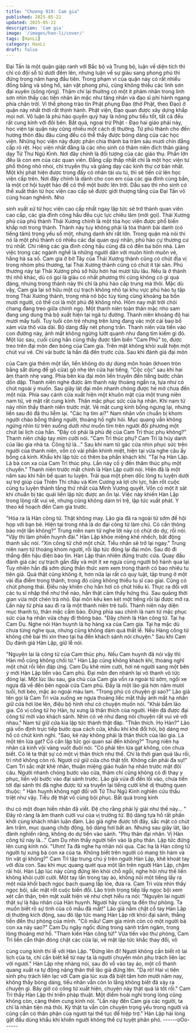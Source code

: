 ```yaml
---
title: "Chương 919: Cam gia"
published: 2025-05-22
updated: 2025-05-22
description: 'Cam gia'
image: '/images/han-li/cover/'
tags: [HanLi]
category: HanLi
draft: false
---
```


Đại Tấn là một quận giáp ranh với Bắc bộ và Trung bộ, luận về
diện tích thì chỉ có đội sổ từ dưới đếm lên, nhưng luận về sự giàu
sang phong phú thì đứng trong năm hạng đầu tiên. Trong phạm vi
của quận này có rất nhiều đồng bằng và sông hồ, sản vật phong
phú, cũng không thiếu các linh sơn đại xuyên (sông rộng). Thậm
chí lại thường có một ít phàm nhân trong linh sơn nhìn thấy các
tiên nhân ăn mặc như tăng nhân và đạo sĩ phi hành ngang phía
chân trời.
Vì thế phong trào tín Phật phụng Đạo (thờ Phật, theo Đạo) ở
quận này nhất thời rất thịnh hành. Phật viện, Đạo quan được xây
dựng khắp mọi nơi. Vô luận là phú hào quyền quý hay là nông
phu tiểu tốt, tất cả đều rất cung kính với đôi bên.
Bất quá, ngoại trừ Phật - Đạo hai giáo phái này, học viện tại quận
này cũng nhiều một cách dị thường. Từ phủ thành cho đến
hương thôn đâu đâu cũng đều có thể thấy được bóng dáng của
các học viện.
Những học viện này được phân chia thành ba trăm sáu mươi
chín đẳng cấp rõ rệt. Học viện nhất đẳng là các nho sinh có thâm
niên đích thân giảng dạy Tứ Thư Ngũ Kinh. Nơi đây chính là đối
tượng của các giáo thụ. Phần lớn đều là con em của các quan
viên. Đẳng cấp thấp nhất chỉ là một học viện tư phổ thông nhỏ
nhoi, chỉ truyền thụ và giảng dạy các kinh thư cơ bản nhất.
Một khi phát hiện được trong đấy có nhân tài ưu tú, thì sẽ tiến cử
lên học viện cấp trên. Nơi đây chính là dành cho con em của các
gia đình cùng bần, là một cơ hội tuyệt hảo để có thể một bước lên
trời.
Dẫu sao thì nho sinh có thể xuất thân từ học viện cao cấp sẽ
được giới thượng tầng của Đại Tấn vô cùng hoan nghênh. Nho

sinh xuất xứ từ học viện cao cấp nhất ngay lập tức sẽ trở thành
quan viên cao cấp, các gia đình công hầu đều cực lực chiêu lãm
(mời gọi).
Thái Xương phủ của phủ thành Thái Xương chính là một tòa học
viện được phổ biến khắp nơi trong thành.
Thành này tuy không phải là tòa thành bài danh (có tiếng tăm)
trọng yếu số một, nhưng danh khí rất lớn. Trong quận mà nói thì
nó là một phủ thành có nhiều các đại quan quý nhân, phú hào cự
thương cư trú nhất. Chỉ riêng các gia đình công hầu cũng đã có
đến ba bốn nhà. Làm việc trong các ngành nghề là những người
dân với muôn hình muôn vẻ, hằng hà sa số.
Cam gia ở bờ Tây của Thái Xương thành cũng có chút địa vị
trong nhóm phú thương, tại Thái Xương thành cũng có chút ít tài
sản. Phú thương này tại Thái Xương phủ sở hữu hơn hai mươi
tửu lâu. Nếu là ở thành thị nhỏ khác, dù có gọi là giàu có nhất
phương thì cũng không có gì quá đáng, nhưng trong thành này thì
chỉ là phú hào cấp trung mà thôi.
Mặc dù vậy, Cam gia lại sở hữu một cự trạch không nhỏ tại khu
vực phú hào tụ tập trong Thái Xương thành, trong nhà nô bộc tùy
tùng cũng khoảng ba bốn mươi người, có thể coi là một phủ đệ
không nhỏ.
Hôm nay mặt trời chói chang đang treo giữa chính ngọ. Một thanh
niên toàn thân mặc nho sam đang ung dung thả bộ xuất hiện tại
ngả tư đường. Thanh niên khoảng độ hai mươi mấy tuổi. Tuy tuổi
còn trẻ nhưng trên lưng đang vác một cái bao bố xám vừa thô
vừa dài. Bộ dáng đầy nét phong trần.
Thanh niên vừa tiến vào con đường này, ánh mắt không ngừng
lướt quanh như đang tìm kiếm gì đó.
Một lúc sau, cuối cùng hắn cũng thấy được tấm biển "Cam Phủ"
to, được treo trên đại môn đen bóng của Cam gia. Trên mặt
không khỏi xuất hiện một chút vui vẻ.
Chỉ vài bước là hắn đã đến trước cửa. Sau khi đánh giá đại môn

của Cam gia thêm một lần, liền không do dự dùng môn hoàn
(khoen tròn bằng sắt dùng để gõ cửa) gõ nhẹ lên cửa hai tiếng.
"Cộc cộc" sau khi hai âm thanh nhẹ vang. Phía bên kia đại môn
liền truyền đến tiếng bước chân dồn dập.
Thanh niên nghe được âm thanh này thoáng ngẩn ra, tựa như có
chút ngoài ý muốn. Sau giây lát đại môn nhanh chóng được hé
mở chưa đến một nửa. Phía sau cánh cửa xuất hiện một khuôn
mặt của một trung niên nam tử, vẻ mặt rất cung kính. Thân mặc
phục sức của hạ nhân.
Khi nam tử này nhìn thấy thanh niên trước mặt. Vẻ mặt cung kính
bỗng ngưng lại, nhưng liền sau đó đã thu liễm lại.
"Các hạ tìm ai?" Nam nhân vốn chuẩn bị khom người chào bỗng
thẳng người, thoáng hồ nghi hỏi. Mục quang vẫn không ngừng
nhìn từ trên xuống dưới như muốn tìm trên người đối phương một
chút lai lịch của hắn.
"Đây có phải là phủ đệ của Cam Trì thúc phụ không?" Thanh niên
chắp tay mỉm cười nói.
"Cam Trì thúc phụ? Cam Trì là húy danh của lão gia nhà ta. Công
tử là…" Sau khi nam tử gác cửa nhìn phục sức trên người của
thanh niên, vốn có vài phần khinh miệt, hiện tại vừa nghe câu ấy
bỗng cả kinh. Khẩu khí lập tức có thêm ba phần khách khí.
"Tại hạ Hàn Lập. Là bà con xa của Cam Trì thúc phụ. Lần này cố
ý đến thăm thúc phụ một chuyến." Thanh niên trước mắt chính là
Hàn Lập cười nói.
Hiện đã là một năm sau khi hắn bế quan tu luyện. Trải qua một
phen dốc lòng tu luyện dưới sự trợ giúp của Thiên Thi châu và
Kim Cương xá lợi chi lực, hắn rốt cuộc cũng tu luyện thành tầng
thứ nhất của Minh Vương quyết. Vốn có một ít sát khí chuẩn bị
tác quái liền lập tức được an ổn lại. Việc này khiến Hàn Lập trong
lòng rất vui vẻ, nhưng cũng không dám trì trệ, lập tức xuất phát. Y
theo kế hoạch đến Cam gia trước.

"Hóa ra là Hàn công tử. Thật không may. Lão gia đã ra ngoài từ
sớm để hội họp với bạn bè. Hiện tại trong nhà là do đại công tử
làm chủ. Có cần thông báo một lần không?" Trung niên nam tử
nghe lời này có chút do dự, rồi nói.
"Vậy thì làm phiền huynh đài." Hàn Lập khóe miệng khẽ nhếch,
bất động thanh sắc nói.
"Xin công tử chờ một chút. Tiểu nhân sẽ trở lại ngay." Trung niên
nam tử thoáng khom người, rồi lập tức đóng lại đại môn. Sau đó
đi thẳng đến hậu điện báo tin.
Hàn Lập thản nhiên đứng trước cửa. Quay đầu đánh giá các cự
trạch gần đấy và một ít xe ngựa cùng người bộ hành qua lại.
Tuy nhiên hắn đã sớm dùng thần thức xem xem trong thành có
bao nhiêu tu tiên giả. Quả thật cũng không ít, hơn nữa lại rất có
quy luật, tập trung ở một vài địa điểm trong thành, trong đó cũng
không thiếu tu sĩ cao giai.
Cũng có chút phong thái.
Điều này khiến cho hắn hơi có chút hiếu kì. Thực ra đối với các tu
sĩ nhập thế như thế nào, hắn thật cảm thấy hứng thú.
Sau quãng thời gian vừa một chén trà nhỏ. Đại môn kêu ken két
một tiếng rồi lại được mở ra.
Lần này từ phía sau đi ra là một thanh niên trẻ tuổi.
Thanh niên này diện mục thanh tú, thân mặc cẩm bào. Đứng phía
sau chính là nam tử mặc phục sức của hạ nhân vừa chạy đi
thông báo.
"Đây chính là Hàn công tử. Tại hạ Cam Dụ. Nghe nói Hàn huynh
là họ hàng xa của Cam gia. Tại hạ mặc dù chưa từng nghe qua,
nhưng cũng không dám quá thất lễ. Nếu Hàng công tử không chê
bai thì xin theo tại hạ đến khách sảnh nói chuyện." Sau khi Cam
Dụ đánh giá Hàn Lập, giữ lễ nói.

"Nguyên lai là công tử của Cam thúc phụ. Nếu Cam huynh đã nói
vậy thì Hàn mỗ cũng không chối từ." Hàn Lập cũng không khách
khí, thoáng nghĩ một chút rồi liền đáp ứng.
Cam Dụ khẽ mỉm cười, hơi né người sang một bên ý mời Hàn
Lập tiến vào Cam phủ. Đại môn đen nhánh lại vô thanh vô tức
đóng lại.
Một lúc lâu sau, gia chủ của Cam gia vốn ra ngoài từ sớm, ngồi
xe ngựa đã về đến bên ngoài cửa Cam phủ. Đấy là một lão giả
hơn năm mươi tuổi, hơi béo, mặc áo ngoài màu lam.
"Trong phủ có chuyện gì sao?" Lão giả tên gọi là Cam Trì vừa
xuống xe ngựa thoáng liếc mắt thấy ánh mắt hạ nhân giữ cửa hơi
lóe lên, điệu bộ hình như có chuyện muốn nói.
"Khải bẩm lão gia. Có vị công tử họ Hàn, tự xưng là thân thích của
người. Hiện đã được đại công tử mời vào khách sảnh. Nhìn có vẻ
như đang nói chuyện rất vui vẻ với nhau." Nam tử giữ cửa kia lập
tức thành thật đáp.
"Thân thích. Họ Hàn?" Lão giả vốn định trực tiếp bước qua cách
cửa, khẩu khí khẽ đổi hỏi, bộ dáng mơ hồ có chút kinh nghi.
"Sao, kẻ này không phải là thân thích của lão gia. Là một tên lừa
gạt? Có cần lập tức gọi quan sai đến không?" Trung niên hạ nhân
cả kinh vội vàng vuốt đuôi nói.
"Có phải tên lừa gạt không, còn chưa biết. Có lẽ ta thật sự có một
vị thân thích như thế. Chỉ là thời gian quá lâu rồi, trí nhớ không
còn rõ. Ngươi cứ giữ cửa cho thật tốt. Không cần phải đa sự!"
Cam Trì sắc mặt khẽ nhăn, thuận miệng giáo huấn hạ nhân trước
mặt đôi câu. Người nhanh chóng bước vào cửa, thậm chí cũng
không có đi thay y phục, liền vội bước vào đại sảnh trước.
Lão giả vừa đi đến lối vào, chưa tiến tới đại sảnh thì đã nghe
được từ xa truyền lại tiếng cười khẽ dị thường quen thuộc:
" Hàn huynh không ngờ đối với Tứ Thư Ngũ Kinh nghiên cứu thấu
triệt như vậy. Tiểu đệ thật vô cùng bội phục. Bất quá trong kinh

thư có một đoạn hiền nhân đã viết. Đệ cho rằng phải lý giải như
thế này… " Đây rõ ràng là âm thanh cười vui của vị trưởng tử. Bộ
dáng tựa hồ rất phấn khởi cùng khách nhân luận đàm.
Lão giả nghe được tới đây, sắc mặt có chút âm trầm, mục quang
chớp động, bộ dáng hơi bất an. Nhưng sau giây lát, lão đành
nghiến răng, không do dự tiến vào sảnh.
"Phụ thân đại nhân. Vị Hàn công tử này là…" Cam Dụ nhìn thấy
người tiến vào là phụ thân. Lập tức đứng lên cung kính nói.
"Uhm! Ta đã nghe hạ nhân nói qua. Các hạ là Hàn công tử người
tự xưng bà con xa của ta. Không biết trên người có mang tín hàm
và tín vật gì không?" Cam Trì tập trung chú ý trên người Hàn Lập,
khẽ khoát tay với đứa con. Sau khi mục quang quét qua một lần
trên người Hàn Lập, chậm rãi hỏi.
Hàn Lập lúc này cũng đứng lên khỏi chỗ ngồi, nghe hỏi như thế
liền không khỏi cười cười.
Một tay lần trong tay áo, không nói một tiếng lấy ra một nửa khối
bạch ngọc bạch quang lấp lóe, đưa ra.
Cam Trì vừa nhìn thấy ngọc bội, sắc mặt rốt cuộc biến đổi.
Lão trịnh trọng tiếp lấy ngọc bội xem xét cẩn thận, trên mặt xuất
hiện vẻ như chợt hiểu ra nói:
"Nguyên lai ngươi thật sự là hậu nhân của Hàn huynh. Ngươi hãy
cùng ta đến thư phòng. Ta muốn biết rõ sự tình của cô mẫu đã
mất!" Lão giả nắm chặt cổ tay Hàn Lập dị thường kích động, sau
đó lập tức mang Hàn Lập rời khỏi đại sảnh, thẳng tiến đến thư
phòng của mình.
"Cô mẫu! Cam gia mình còn có một người bà con xa này sao?"
Cam Dụ ngây ngốc đứng trong sảnh trầm ngâm, trong lòng
thoáng mơ hồ.
"Tham kiến Hàn công tử!" Vừa tiến vào thư phòng, Cam Trì liền
cẩn thận đóng chặt các cửa lại, vẻ mặt lập tức khắc thay đổi, vô

cùng cung kính thi lễ với Hàn Lập.
"Đứng lên đi! Ngươi không cần biết rõ lai lịch của ta, chỉ cần biết
kể từ nay ta là người chuyên môn phụ trách liên lạc với ngươi."
Hàn Lập nhẹ nhàng nói, sau đó vỗ vào tay áo, một cổ thanh
quang xuất ra tự động nâng thân thể lão giả đứng lên.
"Dạ rõ! Hai vị tiên sinh phụ trách liên lạc với Cam gia lúc xưa đã
biệt tăm hơn mười năm nay, không thấy bóng dáng, tiểu nhân vẫn
còn lo lắng không biết đã xảy ra chuyện gì. Bây giờ có công tử
xuất hiện, chuyện này thật quá là tốt rồi." Cam Trì thấy Hàn Lập
thi triển pháp thuật. Một điểm hoài nghi trong lòng cũng không
còn, càng thêm cung kính nói.
"Lần này đến Cam gia các người, ta chỉ là nhân tiện mà thôi. Kỳ
thật ta vẫn còn chuyện trọng yếu trong người và cũng cần có thân
phận của ngươi tại thế tục để hiệp trợ." Hàn Lập hài lòng gật đầu
dùng khẩu khí khiến người không thể cự tuyệt phân phó.
------oOo------
